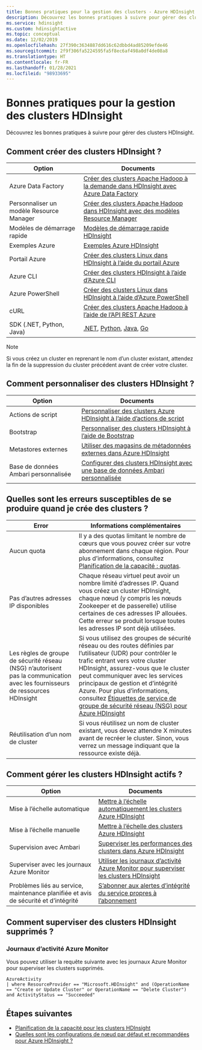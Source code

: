 ```yaml
---
title: Bonnes pratiques pour la gestion des clusters - Azure HDInsight
description: Découvrez les bonnes pratiques à suivre pour gérer des clusters HDInsight.
ms.service: hdinsight
ms.custom: hdinsightactive
ms.topic: conceptual
ms.date: 12/02/2019
ms.openlocfilehash: 27f390c3634887dd616c62dbbd4ad85209efde46
ms.sourcegitcommit: 2f9f306fa5224595fa5f8ec6af498a0df4de08a8
ms.translationtype: HT
ms.contentlocale: fr-FR
ms.lasthandoff: 01/28/2021
ms.locfileid: "98933695"
---
```

# <a name="hdinsight-cluster-management-best-practices"></a>Bonnes pratiques pour la gestion des clusters HDInsight

Découvrez les bonnes pratiques à suivre pour gérer des clusters HDInsight.

## <a name="how-do-i-create-hdinsight-clusters"></a>Comment créer des clusters HDInsight ?

| Option | Documents |
|---|---|
| Azure Data Factory | [Créer des clusters Apache Hadoop à la demande dans HDInsight avec Azure Data Factory](./hdinsight-hadoop-create-linux-clusters-adf.md) |
| Personnaliser un modèle Resource Manager | [Créer des clusters Apache Hadoop dans HDInsight avec des modèles Resource Manager](./hdinsight-hadoop-create-linux-clusters-arm-templates.md) |
| Modèles de démarrage rapide | [Modèles de démarrage rapide HDInsight](https://azure.microsoft.com/resources/templates/?term=hdinsight) |
| Exemples Azure | [Exemples Azure HDInsight](/samples/browse/?products=azure-hdinsight) |
| Portail Azure | [Créer des clusters Linux dans HDInsight à l’aide du portail Azure](./spark/apache-spark-intellij-tool-plugin.md) |
| Azure CLI | [Créer des clusters HDInsight à l’aide d’Azure CLI](./hdinsight-hadoop-create-linux-clusters-azure-cli.md) |
| Azure PowerShell | [Créer des clusters Linux dans HDInsight à l’aide d’Azure PowerShell](./hdinsight-hadoop-create-linux-clusters-azure-powershell.md) |
| cURL | [Créer des clusters Apache Hadoop à l’aide de l’API REST Azure](./hdinsight-hadoop-create-linux-clusters-curl-rest.md) |
| SDK (.NET, Python, Java) | [.NET](/dotnet/api/overview/azure/hdinsight?view=azure-dotnet&preserve-view=true), [Python](/python/api/overview/azure/hdinsight?preserve-view=true&view=azure-python), [Java](/java/api/overview/azure/hdinsight?preserve-view=true&view=azure-java-stable), [Go](./hdinsight-go-sdk-overview.md) |

> [!Note]
> Si vous créez un cluster en reprenant le nom d’un cluster existant, attendez la fin de la suppression du cluster précédent avant de créer votre cluster.

## <a name="how-do-i-customize-hdinsight-clusters"></a>Comment personnaliser des clusters HDInsight ?

| Option | Documents |
|---|---|
| Actions de script | [Personnaliser des clusters Azure HDInsight à l’aide d’actions de script](./hdinsight-hadoop-customize-cluster-linux.md) |
| Bootstrap | [Personnaliser des clusters HDInsight à l’aide de Bootstrap](./hdinsight-hadoop-customize-cluster-bootstrap.md) |
| Metastores externes | [Utiliser des magasins de métadonnées externes dans Azure HDInsight](./hdinsight-use-external-metadata-stores.md) |
| Base de données Ambari personnalisée | [Configurer des clusters HDInsight avec une base de données Ambari personnalisée](./hdinsight-custom-ambari-db.md) |

## <a name="what-are-some-errors-i-might-face-when-creating-clusters"></a>Quelles sont les erreurs susceptibles de se produire quand je crée des clusters ?

| Error | Informations complémentaires |
|---|---|
| Aucun quota | Il y a des quotas limitant le nombre de cœurs que vous pouvez créer sur votre abonnement dans chaque région. Pour plus d’informations, consultez [Planification de la capacité : quotas](./hdinsight-capacity-planning.md). |
| Pas d’autres adresses IP disponibles | Chaque réseau virtuel peut avoir un nombre limité d’adresses IP. Quand vous créez un cluster HDInsight, chaque nœud (y compris les nœuds Zookeeper et de passerelle) utilise certaines de ces adresses IP allouées. Cette erreur se produit lorsque toutes les adresses IP sont déjà utilisées.  |
| Les règles de groupe de sécurité réseau (NSG) n’autorisent pas la communication avec les fournisseurs de ressources HDInsight | Si vous utilisez des groupes de sécurité réseau ou des routes définies par l’utilisateur (UDR) pour contrôler le trafic entrant vers votre cluster HDInsight, assurez-vous que le cluster peut communiquer avec les services principaux de gestion et d’intégrité Azure. Pour plus d’informations, consultez [Étiquettes de service de groupe de sécurité réseau (NSG) pour Azure HDInsight](./hdinsight-service-tags.md) |
| Réutilisation d’un nom de cluster | Si vous réutilisez un nom de cluster existant, vous devez attendre X minutes avant de recréer le cluster. Sinon, vous verrez un message indiquant que la ressource existe déjà. |

## <a name="how-do-i-manage-running-hdinsight-clusters"></a>Comment gérer les clusters HDInsight actifs ?

| Option | Documents |
|---|---|
| Mise à l’échelle automatique | [Mettre à l’échelle automatiquement les clusters Azure HDInsight](./hdinsight-autoscale-clusters.md) |
| Mise à l’échelle manuelle | [Mettre à l’échelle des clusters Azure HDInsight](./hdinsight-scaling-best-practices.md) |
| Supervision avec Ambari| [Superviser les performances des clusters dans Azure HDInsight](./hdinsight-key-scenarios-to-monitor.md) |
| Superviser avec les journaux Azure Monitor | [Utiliser les journaux d’activité Azure Monitor pour superviser les clusters HDInsight](./hdinsight-hadoop-oms-log-analytics-tutorial.md) |
| Problèmes liés au service, maintenance planifiée et avis de sécurité et d’intégrité | [S’abonner aux alertes d’intégrité du service propres à l’abonnement](../service-health/alerts-activity-log-service-notifications-portal.md) |


## <a name="how-do-i-check-on-deleted-hdinsight-clusters"></a>Comment superviser des clusters HDInsight supprimés ?

### <a name="azure-monitor-logs"></a>Journaux d’activité Azure Monitor

Vous pouvez utiliser la requête suivante avec les journaux Azure Monitor pour superviser les clusters supprimés.

```loganalytics
AzureActivity
| where ResourceProvider == "Microsoft.HDInsight" and (OperationName == "Create or Update Cluster" or OperationName == "Delete Cluster") and ActivityStatus == "Succeeded"
```

## <a name="next-steps"></a>Étapes suivantes

* [Planification de la capacité pour les clusters HDInsight](./hdinsight-capacity-planning.md)
* [Quelles sont les configurations de nœud par défaut et recommandées pour Azure HDInsight ?](./hdinsight-supported-node-configuration.md)
